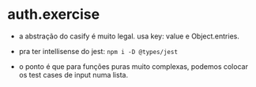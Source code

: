 # auth.exercise
- a abstração do casify é muito legal. usa key: value e Object.entries.

- pra ter intellisense do jest:   `npm i -D @types/jest`

- o ponto é que para funções puras muito complexas, podemos colocar os test cases de input numa lista.